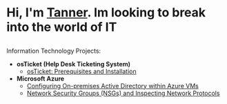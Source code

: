 <h1>Hi, I'm <a href="https://www.linkedin.com/in/tanner-hazeslip-046a5328a/">Tanner</a>. Im looking to break into the world of IT</h1>

<h2></h2> Information Technology Projects:</h2>

- <b>osTicket (Help Desk Ticketing System)</b>
  - [osTicket: Prerequisites and Installation](https://github.com/TannerHazeslip/osticket-prereqs/blob/main/README.md)
- <b>Microsoft Azure</b>
  - [Configuring On-premises Active Directory within Azure VMs](https://github.com/TannerHazeslip/Configure-ad)
  - [Network Security Groups (NSGs) and Inspecting Network Protocols](https://github.com/TannerHazeslip/Azure-network-protocols)

